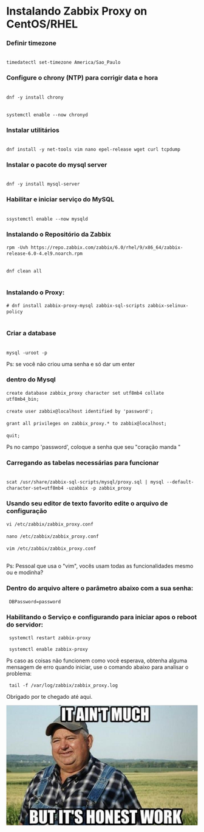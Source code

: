 # Instalando Zabbix Proxy on CentOS/RHEL


### Definir timezone

```shell

timedatectl set-timezone America/Sao_Paulo

```

### Configure o chrony (NTP) para corrigir data e hora


```shell

dnf -y install chrony

```
```shell

systemctl enable --now chronyd

```


### Instalar utilitários

```shell

dnf install -y net-tools vim nano epel-release wget curl tcpdump

```

### Instalar o pacote do mysql server

```shell

dnf -y install mysql-server

```

### Habilitar e iniciar serviço do MySQL

```shell

ssystemctl enable --now mysqld

```


### Instalando o Repositório da Zabbix

```
rpm -Uvh https://repo.zabbix.com/zabbix/6.0/rhel/9/x86_64/zabbix-release-6.0-4.el9.noarch.rpm
  
 ```
 ```
dnf clean all 
  
 ```
 
  ### Instalando o Proxy:
  
  
  ```
  # dnf install zabbix-proxy-mysql zabbix-sql-scripts zabbix-selinux-policy 
   
```

### Criar a database


```shell

mysql -uroot -p

```
Ps: se você não criou uma senha e só dar um enter

### dentro do Mysql


```shell 
create database zabbix_proxy character set utf8mb4 collate utf8mb4_bin;

create user zabbix@localhost identified by 'password';

grant all privileges on zabbix_proxy.* to zabbix@localhost;

quit; 

```
Ps no campo 'password', coloque a senha que seu "coração manda "

###  Carregando as tabelas necessárias para funcionar

```shell

scat /usr/share/zabbix-sql-scripts/mysql/proxy.sql | mysql --default-character-set=utf8mb4 -uzabbix -p zabbix_proxy

```

###  Usando seu editor de texto favorito edite o arquivo de configuração 

```shell
vi /etc/zabbix/zabbix_proxy.conf

nano /etc/zabbix/zabbix_proxy.conf

vim /etc/zabbix/zabbix_proxy.conf									
	
```												
Ps: Pessoal que usa o "vim", vocês usam todas  as funcionalidades mesmo ou e modinha?											

###  Dentro do arquivo altere o parâmetro abaixo com a sua senha: 
```shell
 DBPassword=password 
```
###  Habilitando o  Serviço e configurando para iniciar apos o reboot do servidor:
```shell
 systemctl restart zabbix-proxy
```

```shell
 systemctl enable zabbix-proxy
```

Ps caso as coisas não funcionem como você esperava, obtenha alguma mensagem de erro quando iniciar, use o comando abaixo para analisar o problema:

```shell
 tail -f /var/log/zabbix/zabbix_proxy.log
```

Obrigado por te chegado até aqui. 


<p align="center">
<img src="https://github.com/Deyrick/Fedora/blob/main/2021-09-12_16-57.png" >
</p>

